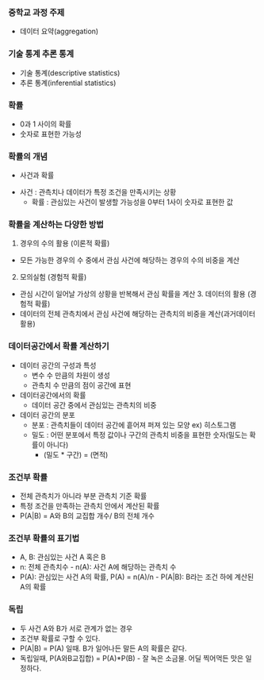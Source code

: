 ### 중학교 과정 주제
- 데이터 요약(aggregation)
### 기술 통계 추론 통계
- 기술 통계(descriptive statistics)
- 추론 통계(inferential statistics)
### 확률
- 0과 1 사이의 확률
- 숫자로 표현한 가능성
### 확률의 개념
- 사건과 확률
+ 사건 : 관측치나 데이터가 특정 조건을 만족시키는 상황
    + 확률 : 관심있는 사건이 발생할 가능성을 0부터 1사이 숫자로 표현한 값
### 확률을 계산하는 다양한 방법
1. 경우의 수의 활용 (이론적 확률)
- 모든 가능한 경우의 수 중에서 관심 사건에 해당하는 경우의 수의 비중을 계산
2. 모의실험 (경험적 확률)
- 관심 시간이 일어날 가상의 상황을 반복해서 관심 확률을 계산 3. 데이터의 활용 (경험적 확률)
- 데이터의 전체 관측치에서 관심 사건에 해당하는 관측치의 비중을 계산(과거데이터 활용)
### 데이터공간에서 확률 계산하기
- 데이터 공간의 구성과 특성
    + 변수 수 만큼의 차원이 생성
    + 관측치 수 만큼의 점이 공간에 표현
- 데이터공간에서의 확률
    + 데이터 공간 중에서 관심있는 관측치의 비중
- 데이터 공간의 분포
    + 분포 : 관측치들이 데이터 공간에 흩어져 퍼져 있는 모양 ex) 히스토그램
    + 밀도 : 어떤 분포에서 특정 값이나 구간의 관측치 비중을 표현한 숫자(밀도는 확률이 아니다)
        * (밀도 * 구간) = (면적)
### 조건부 확률
- 전체 관측치가 아니라 부분 관측치 기준 확률
- 특정 조건을 만족하는 관측치 안에서 계산된 확률
- P(A|B) = A와 B의 교집합 개수/ B의 전체 개수
### 조건부 확률의 표기법
- A, B: 관심있는 사건 A 혹은 B
- n: 전체 관측치수 - n(A): 사건 A에 해당하는 관측치 수
- P(A): 관심있는 사건 A의 확률, P(A) = n(A)/n - P(A|B): B라는 조건 하에 계산된 A의 확률
### 독립
- 두 사건 A와 B가 서로 관계가 없는 경우
- 조건부 확률로 구할 수 있다.
- P(A|B) = P(A) 일때. B가 일어나든 말든 A의 확률은 같다.
- 독립일때, P(A와B교집합) = P(A)*P(B) - 잘 녹은 소금물. 어딜 찍어먹든 맛은 일정하다.